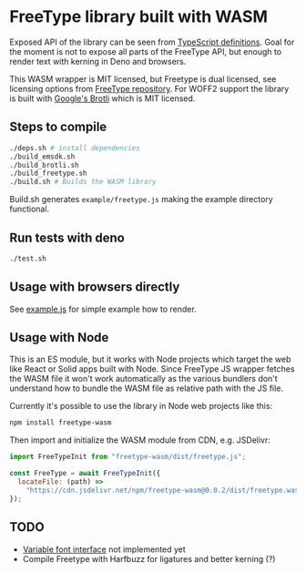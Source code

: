 # FreeType library built with WASM

Exposed API of the library can be seen from
[TypeScript definitions](./dist/freetype.d.ts). Goal for the moment is not to
expose all parts of the FreeType API, but enough to render text with kerning in
Deno and browsers.

This WASM wrapper is MIT licensed, but Freetype is dual licensed, see licensing
options from [FreeType repository](https://github.com/freetype/freetype). For
WOFF2 support the library is built with
[Google's Brotli](https://github.com/google/brotli) which is MIT licensed.

## Steps to compile

```bash
./deps.sh # install dependencies
./build_emsdk.sh
./build_brotli.sh
./build_freetype.sh
./build.sh # Builds the WASM library
```

Build.sh generates `example/freetype.js` making the example directory
functional.

## Run tests with deno

```bash
./test.sh
```

## Usage with browsers directly

See [example.js](example/example.js) for simple example how to render.

## Usage with Node

This is an ES module, but it works with Node projects which target the web like
React or Solid apps built with Node. Since FreeType JS wrapper fetches the WASM
file it won't work automatically as the various bundlers don't understand how to
bundle the WASM file as relative path with the JS file.

Currently it's possible to use the library in Node web projects like this:

```bash
npm install freetype-wasm
```

Then import and initialize the WASM module from CDN, e.g. JSDelivr:

```javascript
import FreeTypeInit from "freetype-wasm/dist/freetype.js";

const FreeType = await FreeTypeInit({
  locateFile: (path) =>
    "https://cdn.jsdelivr.net/npm/freetype-wasm@0.0.2/dist/freetype.wasm",
});
```

## TODO

- [Variable font interface](https://freetype.org/freetype2/docs/reference/ft2-multiple_masters.html)
  not implemented yet
- Compile Freetype with Harfbuzz for ligatures and better kerning (?)
